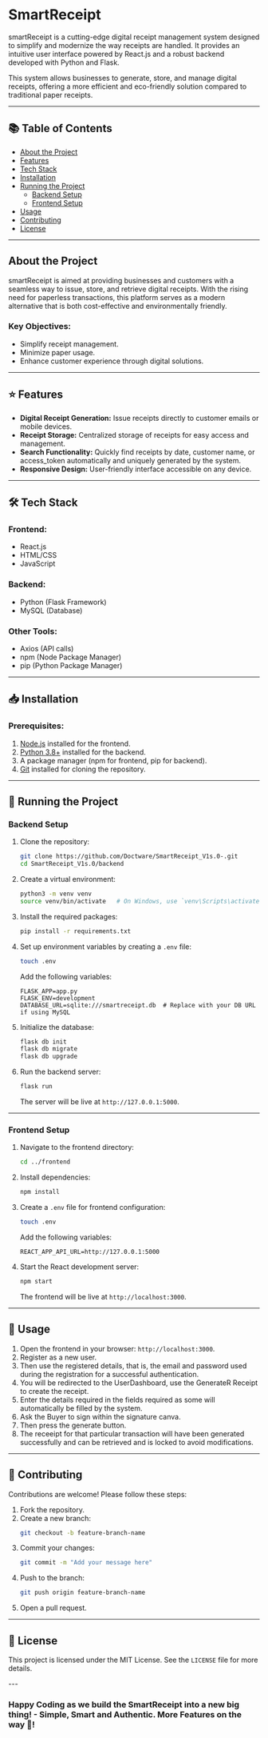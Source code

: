 # SmartReceipt

smartReceipt is a cutting-edge digital receipt management system designed to simplify and modernize the way receipts are handled. It provides an intuitive user interface powered by React.js and a robust backend developed with Python and Flask. 

This system allows businesses to generate, store, and manage digital receipts, offering a more efficient and eco-friendly solution compared to traditional paper receipts.

---

## 📚 Table of Contents

- [About the Project](#about-the-project)
- [Features](#features)
- [Tech Stack](#tech-stack)
- [Installation](#installation)
- [Running the Project](#running-the-project)
  - [Backend Setup](#backend-setup)
  - [Frontend Setup](#frontend-setup)
- [Usage](#usage)
- [Contributing](#contributing)
- [License](#license)

---

## About the Project

smartReceipt is aimed at providing businesses and customers with a seamless way to issue, store, and retrieve digital receipts. With the rising need for paperless transactions, this platform serves as a modern alternative that is both cost-effective and environmentally friendly.

### Key Objectives:
- Simplify receipt management.
- Minimize paper usage.
- Enhance customer experience through digital solutions.

---

## ⭐ Features

- **Digital Receipt Generation:** Issue receipts directly to customer emails or mobile devices.
- **Receipt Storage:** Centralized storage of receipts for easy access and management.
- **Search Functionality:** Quickly find receipts by date, customer name, or access_token automatically and uniquely generated by the system.
- **Responsive Design:** User-friendly interface accessible on any device.

---

## 🛠️ Tech Stack

###  Frontend:
- React.js
- HTML/CSS
- JavaScript

### Backend:
- Python (Flask Framework)
- MySQL (Database)

### Other Tools:
- Axios (API calls)
- npm (Node Package Manager)
- pip (Python Package Manager)

---

## 📥 Installation

### Prerequisites:

1. [Node.js](https://nodejs.org/) installed for the frontend.
2. [Python 3.8+](https://www.python.org/) installed for the backend.
3. A package manager (npm for frontend, pip for backend).
4. [Git](https://git-scm.com/) installed for cloning the repository.

---

## 🚀 Running the Project

### Backend Setup

1. Clone the repository:
   ```bash
   git clone https://github.com/Doctware/SmartReceipt_V1s.0-.git
   cd SmartReceipt_V1s.0/backend
   ```

2. Create a virtual environment:
   ```bash
   python3 -m venv venv
   source venv/bin/activate   # On Windows, use `venv\Scripts\activate`
   ```

3. Install the required packages:
   ```bash
   pip install -r requirements.txt
   ```

4. Set up environment variables by creating a `.env` file:
   ```bash
   touch .env
   ```
   Add the following variables:
   ```
   FLASK_APP=app.py
   FLASK_ENV=development
   DATABASE_URL=sqlite:///smartreceipt.db  # Replace with your DB URL if using MySQL
   ```

5. Initialize the database:
   ```bash
   flask db init
   flask db migrate
   flask db upgrade
   ```

6. Run the backend server:
   ```bash
   flask run
   ```
   The server will be live at `http://127.0.0.1:5000`.

---

### Frontend Setup

1. Navigate to the frontend directory:
   ```bash
   cd ../frontend
   ```

2. Install dependencies:
   ```bash
   npm install
   ```

3. Create a `.env` file for frontend configuration:
   ```bash
   touch .env
   ```
   Add the following variables:
   ```
   REACT_APP_API_URL=http://127.0.0.1:5000
   ```

4. Start the React development server:
   ```bash
   npm start
   ```

   The frontend will be live at `http://localhost:3000`.

---

## 📖 Usage

1. Open the frontend in your browser: `http://localhost:3000`.
2. Register as a new user.
3. Then use the registered details, that is, the email and password used during the registration for a successful authentication.
4. You will be redirected to the UserDashboard, use the GenerateR Receipt to create the receipt.
5. Enter the details required in the fields required as some will automatically be filled by the system.
6. Ask the Buyer to sign within the signature canva.
7. Then press the generate button.
8. The receeipt for that particular transaction will have been generated successfully and can be retrieved and is locked to avoid modifications.

---

## 🤝 Contributing

Contributions are welcome! Please follow these steps:

1. Fork the repository.
2. Create a new branch:
   ```bash
   git checkout -b feature-branch-name
   ```
3. Commit your changes:
   ```bash
   git commit -m "Add your message here"
   ```
4. Push to the branch:
   ```bash
   git push origin feature-branch-name
   ```
5. Open a pull request.

---

## 🔐 License

This project is licensed under the MIT License. See the `LICENSE` file for more details.

---<br>

### Happy Coding as we build the SmartReceipt into a new big thing! - Simple, Smart and Authentic. More Features on the way 🚀!
